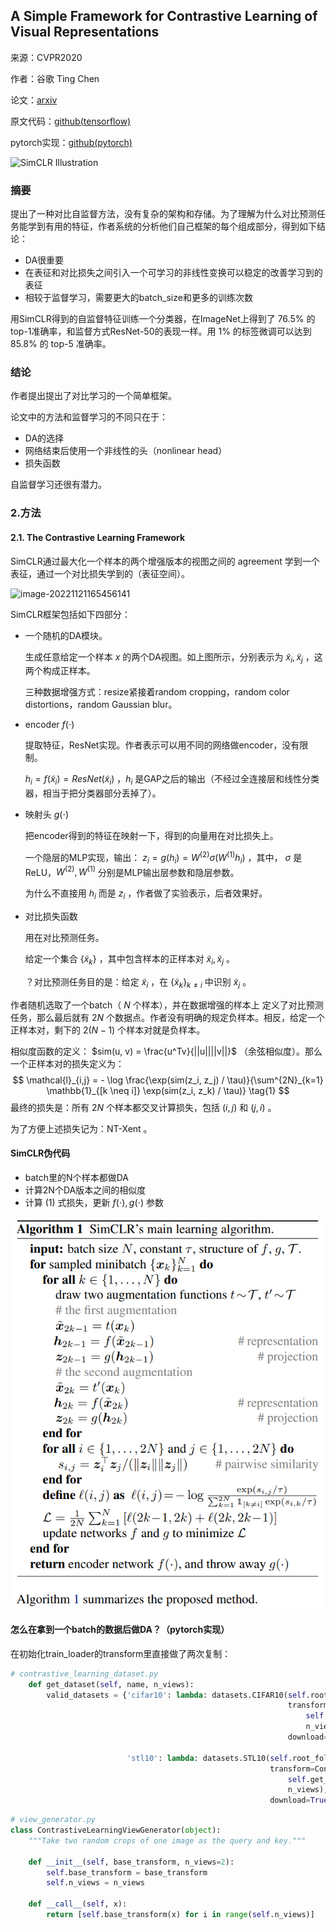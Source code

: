 ## A Simple Framework for Contrastive Learning of Visual Representations

来源：CVPR2020

作者：谷歌 Ting Chen

论文：[arxiv](https://arxiv.org/pdf/2002.05709.pdf)

原文代码：[github(tensorflow)](https://github.com/google-research/simclr)

pytorch实现：[github(pytorch)](https://github.com/sthalles/SimCLR)

![SimCLR Illustration](https://camo.githubusercontent.com5ab5e0c019cdd8129b4450539231f34dc028c0cd64ba5d50db510d1ba2184160/68747470733a2f2f312e62702e626c6f6773706f742e636f6d2f2d2d764834504b704539596f2f586f3461324259657276492f414141414141414146704d2f766146447750584f79416f6b4143385868383532447a4f67457332324e68625877434c63424741735948512f73313630302f696d616765342e676966)



### 摘要

提出了一种对比自监督方法，没有复杂的架构和存储。为了理解为什么对比预测任务能学到有用的特征，作者系统的分析他们自己框架的每个组成部分，得到如下结论：

- DA很重要
- 在表征和对比损失之间引入一个可学习的非线性变换可以稳定的改善学习到的表征
- 相较于监督学习，需要更大的batch_size和更多的训练次数

用SimCLR得到的自监督特征训练一个分类器，在ImageNet上得到了 76.5% 的 top-1准确率，和监督方式ResNet-50的表现一样。用 1% 的标签微调可以达到 85.8% 的 top-5 准确率。

### 结论

作者提出提出了对比学习的一个简单框架。

论文中的方法和监督学习的不同只在于：

- DA的选择
- 网络结束后使用一个非线性的头（nonlinear head）
- 损失函数

自监督学习还很有潜力。

### 2.方法

#### 2.1. The Contrastive Learning Framework

SimCLR通过最大化一个样本的两个增强版本的视图之间的 agreement 学到一个表征，通过一个对比损失学到的（表征空间）。

![image-20221121165456141](.pic/image-20221121165456141.png)

SimCLR框架包括如下四部分：

- 一个随机的DA模块。

  生成任意给定一个样本 $x$ 的两个DA视图。如上图所示，分别表示为 $\tilde{x}_i, \tilde{x}_j$ ，这两个构成正样本。

  三种数据增强方式：resize紧接着random cropping，random color distortions，random Gaussian blur。

- encoder $f(\cdot)$

  提取特征，ResNet实现。作者表示可以用不同的网络做encoder，没有限制。

  $h_i = f(\tilde{x}_i) = ResNet(\tilde{x}_i)$ ，$h_i$ 是GAP之后的输出（不经过全连接层和线性分类器，相当于把分类器部分丢掉了）。

- 映射头 $g(\cdot)$

  把encoder得到的特征在映射一下，得到的向量用在对比损失上。

  一个隐层的MLP实现，输出： $z_i = g(h_i) = W^{(2)} \sigma(W^{(1)}h_i)$ ，其中， $\sigma$ 是ReLU，$W^{(2)}, W^{(1)}$ 分别是MLP输出层参数和隐层参数。

  为什么不直接用 $h_i$ 而是 $z_i$ ，作者做了实验表示，后者效果好。

- 对比损失函数

  用在对比预测任务。

  给定一个集合 $\{\tilde{x}_k\}$ ，其中包含样本的正样本对  $\tilde{x}_i, \tilde{x}_j$ 。

  ？对比预测任务目的是：给定 $\tilde{x}_i$ ，在 $\{\tilde{x}_k\}_{k \neq i}$ 中识别 $\tilde{x}_j$ 。

作者随机选取了一个batch（ $N$ 个样本），并在数据增强的样本上 定义了对比预测任务，那么最后就有 $2N$ 个数据点。作者没有明确的规定负样本。相反，给定一个正样本对，剩下的 $2(N-1)$ 个样本对就是负样本。

相似度函数的定义： $sim(u, v) = \frac{u^Tv}{||u||||v||}$ （余弦相似度）。那么一个正样本对的损失定义为：
$$
\mathcal{l}_{i,j} = - \log \frac{\exp(sim(z_i, z_j) / \tau)}{\sum^{2N}_{k=1} \mathbb{1}_{[k \neq i]} \exp(sim(z_i, z_k) / \tau)}	\tag{1}
$$
最终的损失是：所有 $2N$ 个样本都交叉计算损失，包括 $(i,j)$ 和  $(j,i)$ 。

为了方便上述损失记为：NT-Xent 。

#### SimCLR伪代码

- batch里的N个样本都做DA
- 计算2N个DA版本之间的相似度
- 计算 $(1)$ 式损失，更新 $f(\cdot),g(\cdot)$ 参数

![image-20221121174358661](./pic/image-20221121174358661.png)

#### 怎么在拿到一个batch的数据后做DA？（pytorch实现）

在初始化train_loader的transform里直接做了两次复制：

```python
# contrastive_learning_dataset.py
    def get_dataset(self, name, n_views):
        valid_datasets = {'cifar10': lambda: datasets.CIFAR10(self.root_folder, train=True,
                                                              transform=ContrastiveLearningViewGenerator(
                                                                  self.get_simclr_pipeline_transform(32),
                                                                  n_views),
                                                              download=True),

                          'stl10': lambda: datasets.STL10(self.root_folder, split='unlabeled',
                                                          transform=ContrastiveLearningViewGenerator(
                                                              self.get_simclr_pipeline_transform(96),
                                                              n_views),
                                                          download=True)}
```

```python
# view_generator.py
class ContrastiveLearningViewGenerator(object):
    """Take two random crops of one image as the query and key."""

    def __init__(self, base_transform, n_views=2):
        self.base_transform = base_transform
        self.n_views = n_views

    def __call__(self, x):
        return [self.base_transform(x) for i in range(self.n_views)]
```

